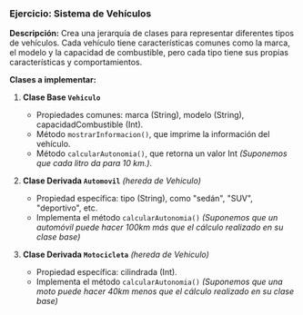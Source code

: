 ### Ejercicio: Sistema de Vehículos

**Descripción:**
Crea una jerarquía de clases para representar diferentes tipos de vehículos.
Cada vehículo tiene características comunes como la marca, el modelo y la capacidad de combustible, pero cada tipo tiene sus propias características y comportamientos.

**Clases a implementar:**

1. **Clase Base `Vehiculo`**
    - Propiedades comunes: marca (String), modelo (String), capacidadCombustible (Int).
    - Método `mostrarInformacion()`, que imprime la información del vehículo.
    - Método `calcularAutonomia()`, que retorna un valor Int *(Suponemos que cada litro da para 10 km.)*.

2. **Clase Derivada `Automovil`** *(hereda de Vehiculo)*
    - Propiedad específica: tipo (String), como "sedán", "SUV", "deportivo", etc.
    - Implementa el método `calcularAutonomia()` *(Suponemos que un automóvil puede hacer 100km más que el cálculo realizado en su clase base)*

3. **Clase Derivada `Motocicleta`** *(hereda de Vehiculo)*
    - Propiedad específica: cilindrada (Int).
    - Implementa el método `calcularAutonomia()` *(Suponemos que una moto puede hacer 40km menos que el cálculo realizado en su clase base)*
